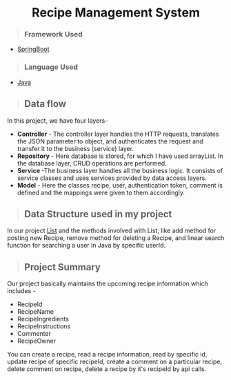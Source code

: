 <h1 align="center"> Recipe Management System</h1>

>### Framework Used 
* [SpringBoot](javatpoint.com/spring-boot-tutorial)

>### Language Used
* [Java](https://www.java.com/en/download/help/whatis_java.html)
>## Data flow
In this project, we have four layers-
* **Controller** - The controller layer handles the HTTP requests, translates the JSON parameter to object, and authenticates the request and transfer it to the business (service) layer.
* **Repository** - Here database is stored, for which I have used arrayList. In the database layer, CRUD operations are performed.
* **Service** -The business layer handles all the business logic. It consists of service classes and uses services provided by data access layers.
* **Model** - Here the classes recipe, user, authentication token, comment is defined and the mappings were given to them accordingly.

>## Data Structure used in my project
In our project [List](https://www.geeksforgeeks.org/internal-working-of-arraylist-in-java/) and the methods involved with List, like add method for posting new Recipe, remove method for deleting a Recipe, and linear search function for searching a user in Java by specific userId.
>## Project Summary
Our project basically maintains the upcoming recipe information which includes -
* RecipeId
* RecipeName
* RecipeIngredients
* RecipeInstructions
* Commenter
* RecipeOwner

You can create a recipe, read a recipe information, read by specific id, update recipe of specific recipeId, create a comment on a particular recipe, delete comment on recipe, delete a recipe by it's recipeId by api calls.
